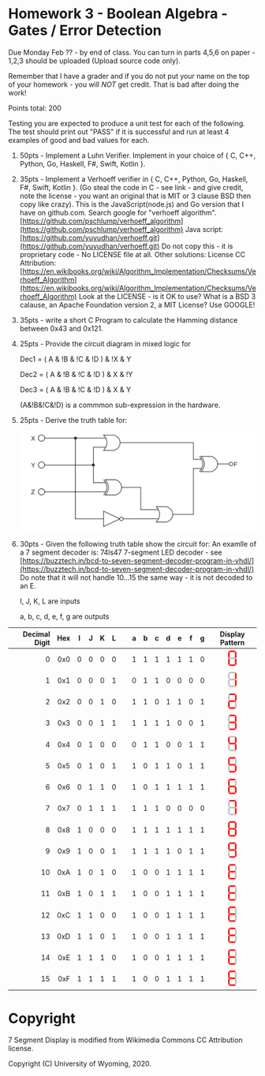 <style>
.pagebreak { page-break-before: always; }
.half { height: 200px; }
</style>

# Homework 3 - Boolean Algebra - Gates / Error Detection

Due Monday Feb ?? - by end of class.  You can turn in parts 4,5,6 on paper - 1,2,3 should be uploaded (Upload source code only).

Remember that I have a grader and if you do not put your name on the top of
your homework - you will *NOT* get credit.  That is bad after doing the work!

Points total: 200 

Testing you are expected to produce a unit test for each of the following.   The test should print out "PASS" if it is successful
and run at least 4 examples of good and bad values for each.

1. 50pts - Implement a Luhn Verifier.  Implement in your choice of { C, C++, Python, Go, Haskell, F#, Swift, Kotlin }.
2. 35pts - Implement a Verhoeff verifier in { C, C++, Python, Go, Haskell, F#, Swift, Kotlin }.
	(Go steal the code in C - see link - and give credit, note the license - you want an original that is MIT or 3 clause BSD then copy like crazy).
	This is the JavaScript(node.js) and Go version that I have on github.com.    Search google for "verhoeff algorithm".
	[https://github.com/pschlump/verhoeff_algorithm](https://github.com/pschlump/verhoeff_algorithm)
	Java script:  [https://github.com/yuyudhan/verhoeff.git](https://github.com/yuyudhan/verhoeff.git)  Do not copy this - it is proprietary code -  No LICENSE file at all.
	Other solutions: License CC Attribution: [https://en.wikibooks.org/wiki/Algorithm_Implementation/Checksums/Verhoeff_Algorithm](https://en.wikibooks.org/wiki/Algorithm_Implementation/Checksums/Verhoeff_Algorithm)
	Look at the LICENSE - is it OK to use?  What is a BSD 3 calause, an Apache Foundation version 2, a MIT License?  Use GOOGLE!
2. 35pts - write a short C Program to calculate the Hamming distance between 0x43 and 0x121.
3. 25pts - Provide the circuit diagram in mixed logic for

	Dec1 = ( A & !B & !C & !D ) & !X & Y		

	Dec2 = ( A & !B & !C & !D ) & X & !Y

	Dec3 = ( A & !B & !C & !D ) & X & Y

	(A&!B&!C&!D) is a commmon sub-expression in the hardware.
	
4. 25pts - Derive the truth table for:

	![hw4.png](hw4.png)

	<div class="pagebreak"></div>

5. 30pts - Given the following truth table show the circuit for:
	An examlle of a 7 segment decoder is: 74ls47 7-segment LED decoder  - see [https://buzztech.in/bcd-to-seven-segment-decoder-program-in-vhdl/](https://buzztech.in/bcd-to-seven-segment-decoder-program-in-vhdl/)  Do note that it will not handle 10...15 the same way - it is not decoded to an E.

	I, J, K, L are inputs

	a, b, c, d, e, f, g are outputs

| Decimal Digit    | Hex | I | J | K | L | &nbsp; |   a | b | c | d | e | f | g | Display Pattern                                      |
|-----------------:|----:|:-:|:-:|:-:|:-:|--------|:---:|:-:|:-:|:-:|:-:|:-:|:-:|:----------------------------------------------------:|
| 0                | 0x0 | 0 | 0 | 0 | 0 |        |   1 | 1 | 1 | 1 | 1 | 1 | 0 |  <img src="7-seg-0.svg" height="35px">               |
| 1                | 0x1 | 0 | 0 | 0 | 1 |        |   0 | 1 | 1 | 0 | 0 | 0 | 0 |  <img src="7-seg-1.svg" height="35px">               |
| 2                | 0x2 | 0 | 0 | 1 | 0 |        |   1 | 1 | 0 | 1 | 1 | 0 | 1 |  <img src="7-seg-2.svg" height="35px">               |
| 3                | 0x3 | 0 | 0 | 1 | 1 |        |   1 | 1 | 1 | 1 | 0 | 0 | 1 |  <img src="7-seg-3.svg" height="35px">               |
| 4                | 0x4 | 0 | 1 | 0 | 0 |        |   0 | 1 | 1 | 0 | 0 | 1 | 1 |  <img src="7-seg-4.svg" height="35px">               |
| 5                | 0x5 | 0 | 1 | 0 | 1 |        |   1 | 0 | 1 | 1 | 0 | 1 | 1 |  <img src="7-seg-5.svg" height="35px">               |
| 6                | 0x6 | 0 | 1 | 1 | 0 |        |   1 | 0 | 1 | 1 | 1 | 1 | 1 |  <img src="7-seg-6.svg" height="35px">               |
| 7                | 0x7 | 0 | 1 | 1 | 1 |        |   1 | 1 | 1 | 0 | 0 | 0 | 0 |  <img src="7-seg-7.svg" height="35px">               |
| 8                | 0x8 | 1 | 0 | 0 | 0 |        |   1 | 1 | 1 | 1 | 1 | 1 | 1 |  <img src="7-seg-8.svg" height="35px">               |
| 9                | 0x9 | 1 | 0 | 0 | 1 |        |   1 | 1 | 1 | 1 | 0 | 1 | 1 |  <img src="7-seg-9.svg" height="35px">               |
| 10               | 0xA | 1 | 0 | 1 | 0 |        |   1 | 0 | 0 | 1 | 1 | 1 | 1 |  <img src="7-seg-E.svg" height="35px">               |
| 11               | 0xB | 1 | 0 | 1 | 1 |        |   1 | 0 | 0 | 1 | 1 | 1 | 1 |  <img src="7-seg-E.svg" height="35px">               |
| 12               | 0xC | 1 | 1 | 0 | 0 |        |   1 | 0 | 0 | 1 | 1 | 1 | 1 |  <img src="7-seg-E.svg" height="35px">               |
| 13               | 0xD | 1 | 1 | 0 | 1 |        |   1 | 0 | 0 | 1 | 1 | 1 | 1 |  <img src="7-seg-E.svg" height="35px">               |
| 14               | 0xE | 1 | 1 | 1 | 0 |        |   1 | 0 | 0 | 1 | 1 | 1 | 1 |  <img src="7-seg-E.svg" height="35px">               |
| 15               | 0xF | 1 | 1 | 1 | 1 |        |   1 | 0 | 0 | 1 | 1 | 1 | 1 |  <img src="7-seg-E.svg" height="35px">               |


# Copyright

7 Segment Display is modified from Wikimedia Commons CC Attribution license.

Copyright (C) University of Wyoming, 2020.

